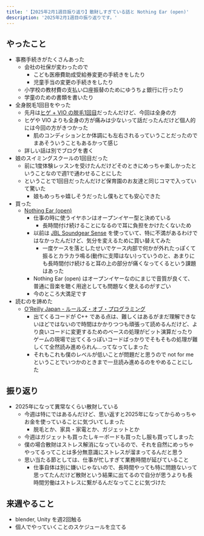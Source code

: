 ```yaml
---
title: '【2025年2月1週目振り返り】散財しすぎている話と Nothing Ear (open)'
description: '2025年2月1週目の振り返りです。'
---
```


## やったこと

- 事務手続きがたくさんあった
  - 会社の社保が変わったので
    - こども医療費助成受給券変更の手続きをしたり
    - 児童手当の変更の手続きをしたり
  - 小学校の教材費の支払い口座振替のためにゆうちょ銀行に行ったり
  - 学童のための書類を書いたり
- 全身脱毛1回目をやった
  - 先月は[ヒゲ + VIO の脱毛1回目](/2025/01/hair-removal-log-2)だったんだけど、今回は全身の方
  - ヒゲや VIO よりも全身の方が痛みは少ないって話だったんだけど個人的には今回の方がきつかった
    - 肌のコンディションとか体調にも左右されるっていうことだったのでまあそういうこともあるかって感じ
  - 詳しい話は別でブログを書く
- 娘のスイミングスクールの1回目だった
  - 前に1度体験レッスンを受けたんだけどそのときにめっちゃ楽しかったということなので週1で通わせることにした
  - ということで1回目だったんだけど保育園のお友達と同じコマで入っていて驚いた
    - 娘もめっちゃ嬉しそうだったし僕もとても安心できた
- 買った
  - [Nothing Ear (open)](https://jp.nothing.tech/products/ear-open)
    - 仕事の時に使うイヤホンはオープンイヤー型と決めている
      - 長時間付け続けることになるので耳に負担をかけたくないため
    - 以前は [JBL Soundgear Sense](https://jp.jbl.com/SOUNDGEAR-SENSE.html) を使っていて、特に不満があるわけではなかったんだけど、気分を変えるために買い替えてみた
      - 一度ケースを落としたせいでケース内部で何かが外れたっぽくて振るとカラカラ鳴る(動作に支障はない)っていうのと、あまりにも長時間付け続けると耳の上の部分が痛くなってくるという課題はあった
    - Nothing Ear (open) はオープンイヤーなのにまじで音質が良くて、普通に音楽を聴く用途としても問題なく使えるのがすごい
    - 今のところ大満足です
- 読むのを諦めた
  - [O'Reilly Japan - ルールズ・オブ・プログラミング](https://www.oreilly.co.jp/books/9784814400416/)
    - 出てくるコードが C++ である点は、難しくはあるがまだ理解できないほどではないので時間はかかりつつも頑張って読めるんだけど、より良いコードに変更するためのベースの処理がビット演算だったりゲームの現場で出てくるっぽいコードばっかりでそもそもの処理が難しくて全然読み進められん…ってなってしまった
    - それもこれも僕のレベルが低いことが問題だと思うので not for me ということでいつかのときまで一旦読み進めるのをやめることにした

## 振り返り

- 2025年になって異常なくらい散財している
  - 今週は特にではあるんだけど、思い返すと2025年になってからめっちゃお金を使っていることに気づいてしまった
    - 脱毛とか、家具・家電とか、ガジェットとか
  - 今週はガジェットも買ったしキーボードも買ったし服も買ってしまった
  - 僕の場合散財はストレス解消になっているので、それを自然にめっちゃやってるってことは多分無意識にストレスが溜まってるんだと思う
  - 思い当たる節としては、仕事が忙しすぎて業務時間が延びていること
    - 仕事自体は別に嫌いじゃないので、長時間やっても特に問題ないって思ってたんだけど散財という結果に出てるので自分が思うよりも長時間労働はストレスに繋がるんだなってことに気づけた

## 来週やること

- blender, Unity を週2回触る
- 個人でやっていくことのスケジュールを立てる
